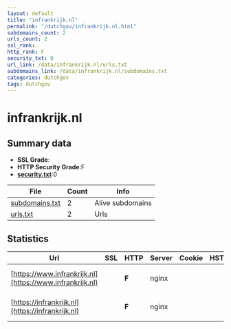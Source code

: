 ```yaml
---
layout: default
title: "infrankrijk.nl"
permalink: "/dutchgov/infrankrijk.nl.html"
subdomains_count: 2
urls_count: 2
ssl_rank: 
http_rank: F
security_txt: 0
url_link: /data/infrankrijk.nl/urls.txt
subdomains_link: /data/infrankrijk.nl/subdomains.txt
categories: dutchgov
tags: dutchgov
---
```



# infrankrijk.nl
## Summary data


 - **SSL Grade**:
 - **HTTP Security Grade**:F
 - **[security.txt](https://www.digitaleoverheid.nl/nieuws/standaard-security-txt-nu-verplicht-voor-overheid/)**:0


| File       | Count | Info |
|------------|-------|------|
|[subdomains.txt](/DutchGovScope/data/infrankrijk.nl/subdomains.txt)|2|Alive subdomains|
|[urls.txt](/DutchGovScope/data/infrankrijk.nl/urls.txt)|2|Urls|


## Statistics


| Url | SSL | HTTP | Server | Cookie | HSTS | CORS | CTO | CSP | XFO | XXP | RP |FP| Tech |Title |
|--------|-------|-------|------|------|------|------|------|------|------|------|------|------|------|------|
|[https://www.infrankrijk.nl](https://www.infrankrijk.nl)| | **F**|nginx| | | | | | | | :white_check_mark: | |Nginx|301 Moved Perman...|
|[https://infrankrijk.nl](https://infrankrijk.nl)| | **F**|nginx| | | | | | | | :white_check_mark: | |Nginx|301 Moved Perman...|


